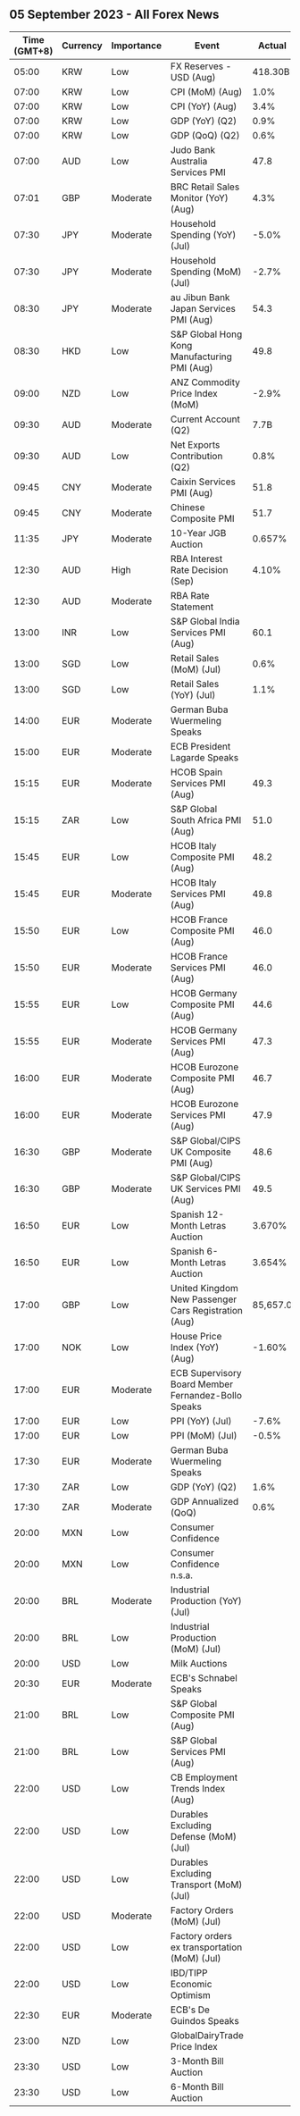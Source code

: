 ## 05 September 2023 - All Forex News

| Time (GMT+8) | Currency | Importance | Event | Actual | Forecast | Previous |
|------|----------|------------|-------|--------|----------|----------|
| 05:00 | KRW | Low | FX Reserves - USD (Aug) | 418.30B |  | 421.80B |
| 07:00 | KRW | Low | CPI (MoM) (Aug) | 1.0% | 0.3% | 0.1% |
| 07:00 | KRW | Low | CPI (YoY) (Aug) | 3.4% | 2.7% | 2.3% |
| 07:00 | KRW | Low | GDP (YoY) (Q2) | 0.9% | 0.9% | 0.9% |
| 07:00 | KRW | Low | GDP (QoQ) (Q2) | 0.6% | 0.3% | 0.6% |
| 07:00 | AUD | Low | Judo Bank Australia Services PMI | 47.8 | 46.7 | 47.9 |
| 07:01 | GBP | Moderate | BRC Retail Sales Monitor (YoY) (Aug) | 4.3% | 2.2% | 1.8% |
| 07:30 | JPY | Moderate | Household Spending (YoY) (Jul) | -5.0% | -2.5% | -4.2% |
| 07:30 | JPY | Moderate | Household Spending (MoM) (Jul) | -2.7% | 0.7% | 0.9% |
| 08:30 | JPY | Moderate | au Jibun Bank Japan Services PMI (Aug) | 54.3 | 54.3 | 53.8 |
| 08:30 | HKD | Low | S&P Global Hong Kong Manufacturing PMI (Aug) | 49.8 |  | 49.4 |
| 09:00 | NZD | Low | ANZ Commodity Price Index (MoM) | -2.9% |  | -2.6% |
| 09:30 | AUD | Moderate | Current Account (Q2) | 7.7B | 8.0B | 12.5B |
| 09:30 | AUD | Low | Net Exports Contribution (Q2) | 0.8% |  | -0.2% |
| 09:45 | CNY | Moderate | Caixin Services PMI (Aug) | 51.8 | 53.6 | 54.1 |
| 09:45 | CNY | Moderate | Chinese Composite PMI | 51.7 |  | 51.9 |
| 11:35 | JPY | Moderate | 10-Year JGB Auction | 0.657% |  | 0.594% |
| 12:30 | AUD | High | RBA Interest Rate Decision (Sep) | 4.10% | 4.10% | 4.10% |
| 12:30 | AUD | Moderate | RBA Rate Statement |  |  |  |
| 13:00 | INR | Low | S&P Global India Services PMI (Aug) | 60.1 | 61.0 | 62.3 |
| 13:00 | SGD | Low | Retail Sales (MoM) (Jul) | 0.6% |  | -0.8% |
| 13:00 | SGD | Low | Retail Sales (YoY) (Jul) | 1.1% |  | 1.0% |
| 14:00 | EUR | Moderate | German Buba Wuermeling Speaks |  |  |  |
| 15:00 | EUR | Moderate | ECB President Lagarde Speaks |  |  |  |
| 15:15 | EUR | Moderate | HCOB Spain Services PMI (Aug) | 49.3 | 51.5 | 52.8 |
| 15:15 | ZAR | Low | S&P Global South Africa PMI (Aug) | 51.0 |  | 48.2 |
| 15:45 | EUR | Low | HCOB Italy Composite PMI (Aug) | 48.2 |  | 48.9 |
| 15:45 | EUR | Moderate | HCOB Italy Services PMI (Aug) | 49.8 | 50.2 | 51.5 |
| 15:50 | EUR | Low | HCOB France Composite PMI (Aug) | 46.0 | 46.6 | 46.6 |
| 15:50 | EUR | Moderate | HCOB France Services PMI (Aug) | 46.0 | 46.7 | 47.1 |
| 15:55 | EUR | Low | HCOB Germany Composite PMI (Aug) | 44.6 | 44.7 | 48.5 |
| 15:55 | EUR | Moderate | HCOB Germany Services PMI (Aug) | 47.3 | 47.3 | 52.3 |
| 16:00 | EUR | Moderate | HCOB Eurozone Composite PMI (Aug) | 46.7 | 47.0 | 48.6 |
| 16:00 | EUR | Moderate | HCOB Eurozone Services PMI (Aug) | 47.9 | 48.3 | 50.9 |
| 16:30 | GBP | Moderate | S&P Global/CIPS UK Composite PMI (Aug) | 48.6 | 47.9 | 50.8 |
| 16:30 | GBP | Moderate | S&P Global/CIPS UK Services PMI (Aug) | 49.5 | 48.7 | 51.5 |
| 16:50 | EUR | Low | Spanish 12-Month Letras Auction | 3.670% |  | 3.664% |
| 16:50 | EUR | Low | Spanish 6-Month Letras Auction | 3.654% |  | 3.639% |
| 17:00 | GBP | Low | United Kingdom New Passenger Cars Registration (Aug) | 85,657.0 |  | 143,921.0 |
| 17:00 | NOK | Low | House Price Index (YoY) (Aug) | -1.60% |  | -0.20% |
| 17:00 | EUR | Moderate | ECB Supervisory Board Member Fernandez-Bollo Speaks |  |  |  |
| 17:00 | EUR | Low | PPI (YoY) (Jul) | -7.6% | -7.6% | -3.4% |
| 17:00 | EUR | Low | PPI (MoM) (Jul) | -0.5% | -0.6% | -0.4% |
| 17:30 | EUR | Moderate | German Buba Wuermeling Speaks |  |  |  |
| 17:30 | ZAR | Low | GDP (YoY) (Q2) | 1.6% | 1.1% | 0.2% |
| 17:30 | ZAR | Moderate | GDP Annualized (QoQ) | 0.6% | 0.1% | 0.4% |
| 20:00 | MXN | Low | Consumer Confidence |  |  | 46.2 |
| 20:00 | MXN | Low | Consumer Confidence n.s.a. |  |  | 46.4 |
| 20:00 | BRL | Moderate | Industrial Production (YoY) (Jul) |  | -0.5% | 0.3% |
| 20:00 | BRL | Low | Industrial Production (MoM) (Jul) |  | -0.3% | 0.1% |
| 20:00 | USD | Low | Milk Auctions |  |  | 2,875.0 |
| 20:30 | EUR | Moderate | ECB's Schnabel Speaks |  |  |  |
| 21:00 | BRL | Low | S&P Global Composite PMI (Aug) |  |  | 49.6 |
| 21:00 | BRL | Low | S&P Global Services PMI (Aug) |  |  | 50.2 |
| 22:00 | USD | Low | CB Employment Trends Index (Aug) |  |  | 115.45 |
| 22:00 | USD | Low | Durables Excluding Defense (MoM) (Jul) |  |  | -5.4% |
| 22:00 | USD | Low | Durables Excluding Transport (MoM) (Jul) |  |  | 0.5% |
| 22:00 | USD | Moderate | Factory Orders (MoM) (Jul) |  | -2.5% | 2.3% |
| 22:00 | USD | Low | Factory orders ex transportation (MoM) (Jul) |  |  | 0.2% |
| 22:00 | USD | Low | IBD/TIPP Economic Optimism |  | 41.1 | 40.3 |
| 22:30 | EUR | Moderate | ECB's De Guindos Speaks |  |  |  |
| 23:00 | NZD | Low | GlobalDairyTrade Price Index |  |  | -7.4% |
| 23:30 | USD | Low | 3-Month Bill Auction |  |  | 5.340% |
| 23:30 | USD | Low | 6-Month Bill Auction |  |  | 5.350% |

